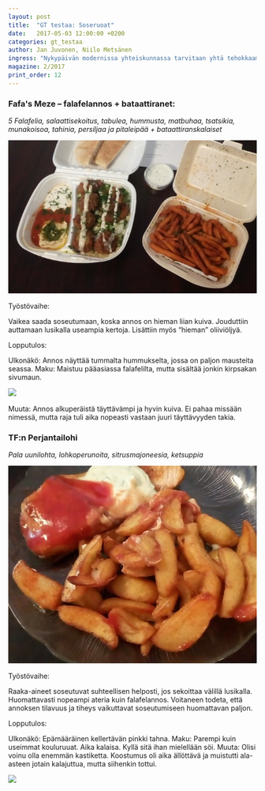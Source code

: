```yaml
---
layout: post
title:  "GT testaa: Soseruoat"
date:   2017-05-03 12:00:00 +0200
categories: gt_testaa
author: Jan Juvonen, Niilo Metsänen
ingress: "Nykypäivän modernissa yhteiskunnassa tarvitaan yhtä tehokkaampia ateriaratkaisuja. Tässä artikkelissa GT testaa, kuinka luoda helposti nautittavia ja mukaan otettavia aterioita mausta ja laadusta tinkimättä. Uraa uurtavat pikaruokaketjut ja trendikkäät kulinaariset yritykset voivat varmasti ottaa tästä uskaliaasta tutkimuksesta mallia."
magazine: 2/2017
print_order: 12
---
```


 
### Fafa's Meze – falafelannos + bataattiranet:

*5 Falafelia, salaattisekoitus, tabulea, hummusta, matbuhaa, tsatsikia, munakoisoa, tahinia, persiljaa ja pitaleipää + bataattiranskalaiset*

<img src="/static/2017-02/falafel_ennen.jpg">
 
Työstövaihe:

Vaikea saada soseutumaan, koska annos on hieman liian kuiva. Jouduttiin auttamaan lusikalla useampia kertoja. Lisättiin myös “hieman” oliiviöljyä.


Lopputulos:

Ulkonäkö: Annos näyttää tummalta hummukselta, jossa on paljon mausteita seassa.
Maku: Maistuu pääasiassa falafelilta, mutta sisältää jonkin kirpsakan sivumaun.

<img src="/static/2017-02/falafel_jälkeen.jpg">

Muuta: Annos alkuperäistä täyttävämpi ja hyvin kuiva. Ei pahaa missään nimessä, mutta raja tuli aika nopeasti vastaan juuri täyttävyyden takia.


### TF:n Perjantailohi

*Pala uunilohta, lohkoperunoita, sitrusmajoneesia, ketsuppia*
 
<img src="/static/2017-02/lohi_ennen.jpg">

Työstövaihe:

Raaka-aineet soseutuvat suhteellisen helposti, jos sekoittaa välillä lusikalla. Huomattavasti nopeampi ateria kuin falafelannos. Voitaneen todeta, että annoksen tilavuus ja tiheys vaikuttavat soseutumiseen huomattavan paljon.
 

Lopputulos:

Ulkonäkö: Epämääräinen kellertävän pinkki tahna.
Maku: Parempi kuin useimmat kouluruuat. Aika kalaisa. Kyllä sitä ihan mielellään söi.
Muuta: Olisi voinu olla enemmän kastiketta. Koostumus oli aika ällöttävä ja muistutti ala-asteen jotain kalajuttua, mutta siihenkin tottui.
 

<img src="/static/2017-02/lohi_jälkeen.jpg">